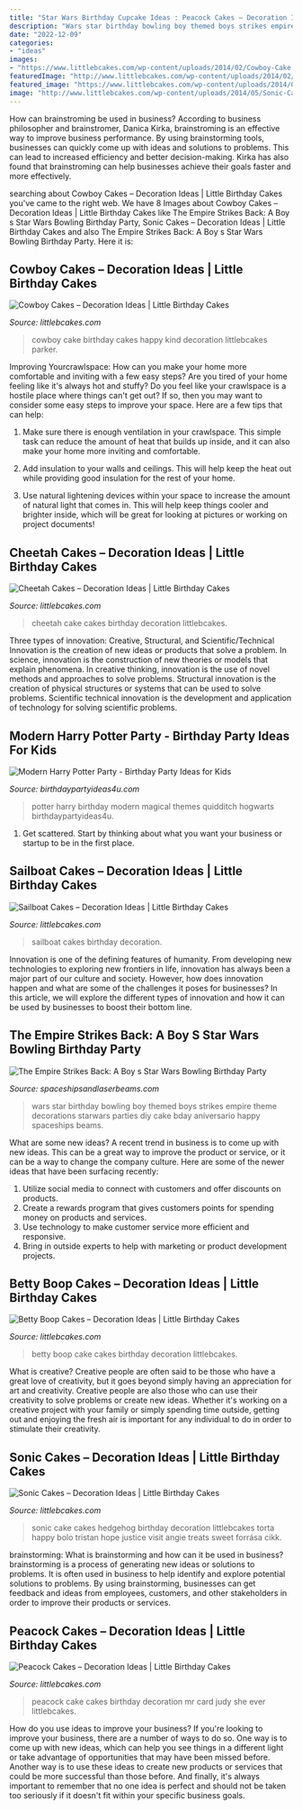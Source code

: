 ```yaml
---
title: "Star Wars Birthday Cupcake Ideas : Peacock Cakes – Decoration Ideas"
description: "Wars star birthday bowling boy themed boys strikes empire theme decorations starwars parties diy cake bday aniversario happy spaceships beams"
date: "2022-12-09"
categories:
- "ideas"
images:
- "https://www.littlebcakes.com/wp-content/uploads/2014/02/Cowboy-Cake.jpg"
featuredImage: "http://www.littlebcakes.com/wp-content/uploads/2014/02/Cheetah-Cake.jpg"
featured_image: "https://www.littlebcakes.com/wp-content/uploads/2014/02/Peacock-Cake-Images.jpg"
image: "http://www.littlebcakes.com/wp-content/uploads/2014/05/Sonic-Cakes-768x1024.jpg"
---
```



How can brainstroming be used in business?
According to business philosopher and brainstromer, Danica Kirka, brainstroming is an effective way to improve business performance. By using brainstorming tools, businesses can quickly come up with ideas and solutions to problems. This can lead to increased efficiency and better decision-making. Kirka has also found that brainstroming can help businesses achieve their goals faster and more effectively.

	

		
searching about Cowboy Cakes – Decoration Ideas | Little Birthday Cakes you've came to the right web. We have 8 Images about Cowboy Cakes – Decoration Ideas | Little Birthday Cakes like The Empire Strikes Back: A Boy s Star Wars Bowling Birthday Party, Sonic Cakes – Decoration Ideas | Little Birthday Cakes and also The Empire Strikes Back: A Boy s Star Wars Bowling Birthday Party. Here it is:
		
    
## Cowboy Cakes – Decoration Ideas | Little Birthday Cakes

<img loading=lazy src="https://www.littlebcakes.com/wp-content/uploads/2014/02/Cowboy-Cake.jpg" onerror="this.onerror=null;this.src='https://tse3.mm.bing.net/th?id=OIP.xTADRv11sYCvkGf27jbytAHaJ4&amp;pid=15.1';" alt="Cowboy Cakes – Decoration Ideas | Little Birthday Cakes">

_Source: littlebcakes.com_

>cowboy cake birthday cakes happy kind decoration littlebcakes parker. 

	

Improving Yourcrawlspace: How can you make your home more comfortable and inviting with a few easy steps?
Are you tired of your home feeling like it's always hot and stuffy? Do you feel like your crawlspace is a hostile place where things can't get out? If so, then you may want to consider some easy steps to improve your space. Here are a few tips that can help:
1. Make sure there is enough ventilation in your crawlspace. This simple task can reduce the amount of heat that builds up inside, and it can also make your home more inviting and comfortable.

2. Add insulation to your walls and ceilings. This will help keep the heat out while providing good insulation for the rest of your home.

3. Use natural lightening devices within your space to increase the amount of natural light that comes in. This will help keep things cooler and brighter inside, which will be great for looking at pictures or working on project documents!

    
## Cheetah Cakes – Decoration Ideas | Little Birthday Cakes

<img loading=lazy src="http://www.littlebcakes.com/wp-content/uploads/2014/02/Cheetah-Cake.jpg" onerror="this.onerror=null;this.src='https://tse4.mm.bing.net/th?id=OIP.5DkrL3y17bu9aMrsV_bzEwHaKS&amp;pid=15.1';" alt="Cheetah Cakes – Decoration Ideas | Little Birthday Cakes">

_Source: littlebcakes.com_

>cheetah cake cakes birthday decoration littlebcakes. 

	

Three types of innovation: Creative, Structural, and Scientific/Technical
Innovation is the creation of new ideas or products that solve a problem. In science, innovation is the construction of new theories or models that explain phenomena. In creative thinking, innovation is the use of novel methods and approaches to solve problems. Structural innovation is the creation of physical structures or systems that can be used to solve problems. Scientific technical innovation is the development and application of technology for solving scientific problems.

    
## Modern Harry Potter Party - Birthday Party Ideas For Kids

<img loading=lazy src="https://www.birthdaypartyideas4u.com/wp-content/uploads/2016/04/Modern-Harry-Potter-Party-Hogwarts-Quidditch-Party-Ideas-550x785.jpg" onerror="this.onerror=null;this.src='https://tse3.mm.bing.net/th?id=OIP.yEG2Jny7Kd7CrQmdBlmTCQHaKk&amp;pid=15.1';" alt="Modern Harry Potter Party - Birthday Party Ideas for Kids">

_Source: birthdaypartyideas4u.com_

>potter harry birthday modern magical themes quidditch hogwarts birthdaypartyideas4u. 

	

1. Get scattered. Start by thinking about what you want your business or startup to be in the first place.

    
## Sailboat Cakes – Decoration Ideas | Little Birthday Cakes

<img loading=lazy src="http://www.littlebcakes.com/wp-content/uploads/2014/01/Sailboat-Birthday-Cakes.jpg" onerror="this.onerror=null;this.src='https://tse2.mm.bing.net/th?id=OIP.N5UFLvkIVDUgh8TPsIvUSAHaJ4&amp;pid=15.1';" alt="Sailboat Cakes – Decoration Ideas | Little Birthday Cakes">

_Source: littlebcakes.com_

>sailboat cakes birthday decoration. 

	

Innovation is one of the defining features of humanity. From developing new technologies to exploring new frontiers in life, innovation has always been a major part of our culture and society. However, how does innovation happen and what are some of the challenges it poses for businesses? In this article, we will explore the different types of innovation and how it can be used by businesses to boost their bottom line.

    
## The Empire Strikes Back: A Boy S Star Wars Bowling Birthday Party

<img loading=lazy src="http://spaceshipsandlaserbeams.com/wp-content/uploads/2015/09/boys-star-wars-bowling-birthday-party-ideas.jpg" onerror="this.onerror=null;this.src='https://tse3.mm.bing.net/th?id=OIP.4uDKxgLDz6TmDrSIDnvRLwHaLH&amp;pid=15.1';" alt="The Empire Strikes Back: A Boy s Star Wars Bowling Birthday Party">

_Source: spaceshipsandlaserbeams.com_

>wars star birthday bowling boy themed boys strikes empire theme decorations starwars parties diy cake bday aniversario happy spaceships beams. 

	

What are some new ideas?
A recent trend in business is to come up with new ideas. This can be a great way to improve the product or service, or it can be a way to change the company culture. Here are some of the newer ideas that have been surfacing recently: 
1. Utilize social media to connect with customers and offer discounts on products.
2. Create a rewards program that gives customers points for spending money on products and services. 
3. Use technology to make customer service more efficient and responsive. 
4. Bring in outside experts to help with marketing or product development projects.

    
## Betty Boop Cakes – Decoration Ideas | Little Birthday Cakes

<img loading=lazy src="https://www.littlebcakes.com/wp-content/uploads/2014/01/Betty-Boop-Cake.jpg" onerror="this.onerror=null;this.src='https://tse3.mm.bing.net/th?id=OIP.7A4X3Lis5IXzcv6gSjLy8wHaKE&amp;pid=15.1';" alt="Betty Boop Cakes – Decoration Ideas | Little Birthday Cakes">

_Source: littlebcakes.com_

>betty boop cake cakes birthday decoration littlebcakes. 

	

What is creative?
Creative people are often said to be those who have a great love of creativity, but it goes beyond simply having an appreciation for art and creativity. Creative people are also those who can use their creativity to solve problems or create new ideas. Whether it's working on a creative project with your family or simply spending time outside, getting out and enjoying the fresh air is important for any individual to do in order to stimulate their creativity.

    
## Sonic Cakes – Decoration Ideas | Little Birthday Cakes

<img loading=lazy src="http://www.littlebcakes.com/wp-content/uploads/2014/05/Sonic-Cakes-768x1024.jpg" onerror="this.onerror=null;this.src='https://tse2.mm.bing.net/th?id=OIP.MyqhpkHc9yEPz6Bus1-PPAHaJ4&amp;pid=15.1';" alt="Sonic Cakes – Decoration Ideas | Little Birthday Cakes">

_Source: littlebcakes.com_

>sonic cake cakes hedgehog birthday decoration littlebcakes torta happy bolo tristan hope justice visit angie treats sweet forrása cikk. 

	

brainstorming: What is brainstorming and how can it be used in business?
brainstorming is a process of generating new ideas or solutions to problems. It is often used in business to help identify and explore potential solutions to problems. By using brainstorming, businesses can get feedback and ideas from employees, customers, and other stakeholders in order to improve their products or services.

    
## Peacock Cakes – Decoration Ideas | Little Birthday Cakes

<img loading=lazy src="https://www.littlebcakes.com/wp-content/uploads/2014/02/Peacock-Cake-Images.jpg" onerror="this.onerror=null;this.src='https://tse3.mm.bing.net/th?id=OIP.rlo_YCzMhVEKUNdVZOMReQHaMr&amp;pid=15.1';" alt="Peacock Cakes – Decoration Ideas | Little Birthday Cakes">

_Source: littlebcakes.com_

>peacock cake cakes birthday decoration mr card judy she ever littlebcakes. 

	

How do you use ideas to improve your business?
If you're looking to improve your business, there are a number of ways to do so. One way is to come up with new ideas, which can help you see things in a different light or take advantage of opportunities that may have been missed before. Another way is to use these ideas to create new products or services that could be more successful than those before. And finally, it's always important to remember that no one idea is perfect and should not be taken too seriously if it doesn't fit within your specific business goals.

